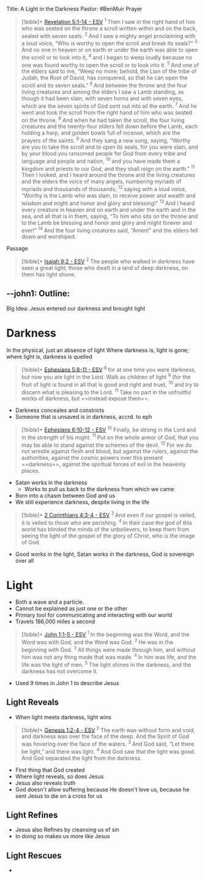 Title: A Light in the Darkness
Pastor: #BenMuir 
Prayer
> [!bible]+ [Revelation 5:1-14 - ESV](https://bolls.life/ESV/66/5/)
>  <sup> 1 </sup>Then I saw in the right hand of him who was seated on the throne a scroll written within and on the back, sealed with seven seals. <sup> 2 </sup>And I saw a mighty angel proclaiming with a loud voice, “Who is worthy to open the scroll and break its seals?” <sup> 3 </sup>And no one in heaven or on earth or under the earth was able to open the scroll or to look into it, <sup> 4 </sup>and I began to weep loudly because no one was found worthy to open the scroll or to look into it. <sup> 5 </sup>And one of the elders said to me, “Weep no more; behold, the Lion of the tribe of Judah, the Root of David, has conquered, so that he can open the scroll and its seven seals.” <sup> 6 </sup>And between the throne and the four living creatures and among the elders I saw a Lamb standing, as though it had been slain, with seven horns and with seven eyes, which are the seven spirits of God sent out into all the earth. <sup> 7 </sup>And he went and took the scroll from the right hand of him who was seated on the throne. <sup> 8 </sup>And when he had taken the scroll, the four living creatures and the twenty-four elders fell down before the Lamb, each holding a harp, and golden bowls full of incense, which are the prayers of the saints. <sup> 9 </sup>And they sang a new song, saying, “Worthy are you to take the scroll and to open its seals, for you were slain, and by your blood you ransomed people for God from every tribe and language and people and nation, <sup> 10 </sup>and you have made them a kingdom and priests to our God, and they shall reign on the earth.” <sup> 11 </sup>Then I looked, and I heard around the throne and the living creatures and the elders the voice of many angels, numbering myriads of myriads and thousands of thousands, <sup> 12 </sup>saying with a loud voice, “Worthy is the Lamb who was slain, to receive power and wealth and wisdom and might and honor and glory and blessing!” <sup> 13 </sup>And I heard every creature in heaven and on earth and under the earth and in the sea, and all that is in them, saying, “To him who sits on the throne and to the Lamb be blessing and honor and glory and might forever and ever!” <sup> 14 </sup>And the four living creatures said, “Amen!” and the elders fell down and worshiped.

Passage
> [!bible]+ [Isaiah 9:2 - ESV](https://bolls.life/ESV/23/9/)
>  <sup> 2 </sup>The people who walked in darkness have seen a great light; those who dwelt in a land of deep darkness, on them has light shone.

--john1:
Outline:
- 

Big Idea: Jesus entered our darkness and brought light
# Darkness
In the physical, just an absence of light
Where darkness is, light is gone; where light is, darkness is quelled

> [!bible]+ [Ephesians 5:8-11 - ESV](https://bolls.life/ESV/49/5/)
>  <sup> 8 </sup>for at one time you were darkness, but now you are light in the Lord. Walk as children of light <sup> 9 </sup>(for the fruit of light is found in all that is good and right and true), <sup> 10 </sup>and try to discern what is pleasing to the Lord. <sup> 11 </sup>Take no part in the unfruitful works of darkness, but ==instead expose them==.

- Darkness conceales and constricts
- Someone that is unsaved is in darkness, accrd. to eph
> [!bible]+ [Ephesians 6:10-12 - ESV](https://bolls.life/ESV/49/6/)
>  <sup> 10 </sup>Finally, be strong in the Lord and in the strength of his might. <sup> 11 </sup>Put on the whole armor of God, that you may be able to stand against the schemes of the devil. <sup> 12 </sup>For we do not wrestle against flesh and blood, but against the rulers, against the authorities, against the cosmic powers over this present ==darkness==, against the spiritual forces of evil in the heavenly places.

- Satan works in the darkness
	- Works to pull us back to the darkness from which we came
- Born into a chasm between God and us
- We still experience darkness, despite living in the life
> [!bible]+ [2 Corinthians 4:3-4 - ESV](https://bolls.life/ESV/47/4/)
>  <sup> 3 </sup>And even if our gospel is veiled, it is veiled to those who are perishing. <sup> 4 </sup>In their case the god of this world has blinded the minds of the unbelievers, to keep them from seeing the light of the gospel of the glory of Christ, who is the image of God.

- Good works in the light, Satan works in the darkness, God is sovereign over all
# Light
- Both a wave and a particle.
- Cannot be explained as just one or the other
- Primary tool for communicating and interacting with our world
- Travels 186,000 miles a second

> [!bible]+ [John 1:1-5 - ESV](https://bolls.life/ESV/43/1/)
>  <sup> 1 </sup>In the beginning was the Word, and the Word was with God, and the Word was God. <sup> 2 </sup>He was in the beginning with God. <sup> 3 </sup>All things were made through him, and without him was not any thing made that was made. <sup> 4 </sup>In him was life,  and the life was the light of men. <sup> 5 </sup>The light shines in the darkness, and the darkness has not overcome it.

- Used 9 times in John 1 to describe Jesus
## Light Reveals
- When light meets darkness, light wins

> [!bible]+ [Genesis 1:2-4 - ESV](https://bolls.life/ESV/1/1/)
>  <sup> 2 </sup>The earth was without form and void, and darkness was over the face of the deep. And the Spirit of God was hovering over the face of the waters. <sup> 3 </sup>And God said, “Let there be light,” and there was light. <sup> 4 </sup>And God saw that the light was good. And God separated the light from the darkness.

- First thing that God created
- Where light reveals, so does Jesus
- Jesus also reveals truth
- God doesn't allow suffering because He doesn't love us, because he sent Jesus to die on a cross for us
## Light Refines
- Jesus also Refines by cleansing us of sin
- In doing so makes us more like Jesus
## Light Rescues
- 